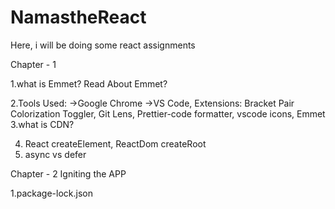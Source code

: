 # NamastheReact
Here,  i will be doing some react assignments



Chapter - 1

1.what is Emmet? Read About Emmet?

2.Tools Used:
    ->Google Chrome
    ->VS Code, Extensions: Bracket Pair Colorization Toggler, Git Lens, Prettier-code formatter, vscode icons, Emmet 
3.what is CDN?

4. React createElement, ReactDom createRoot 
5. async vs defer


Chapter - 2 Igniting the APP

1.package-lock.json


